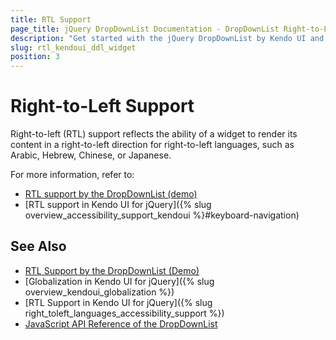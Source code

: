 ```yaml
---
title: RTL Support
page_title: jQuery DropDownList Documentation - DropDownList Right-to-Left Support
description: "Get started with the jQuery DropDownList by Kendo UI and learn about the RTL supports it provides."
slug: rtl_kendoui_ddl_widget
position: 3
---
```


# Right-to-Left Support

Right-to-left (RTL) support reflects the ability of a widget to render its content in a right-to-left direction for right-to-left languages, such as Arabic, Hebrew, Chinese, or Japanese.

For more information, refer to:
* [RTL support by the DropDownList (demo)](https://demos.telerik.com/kendo-ui/dropdownlist/right-to-left-support)
* [RTL support in Kendo UI for jQuery]({% slug overview_accessibility_support_kendoui %}#keyboard-navigation)

## See Also

* [RTL Support by the DropDownList (Demo)](https://demos.telerik.com/kendo-ui/dropdownlist/right-to-left-support)
* [Globalization in Kendo UI for jQuery]({% slug overview_kendoui_globalization %})
* [RTL Support in Kendo UI for jQuery]({% slug right_toleft_languages_accessibility_support %})
* [JavaScript API Reference of the DropDownList](/api/javascript/ui/dropdownlist)
